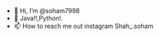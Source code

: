 - 👋 Hi, I’m @soham7998 
- 💞️ Java!!,Python!.
- 📫 How to reach me out instagram Shah_.soham

<!---
soham7998/soham7998 is a ✨ special ✨ repository because its `README.md` (this file) appears on your GitHub profile.
You can click the Preview link to take a look at your changes.
--->
